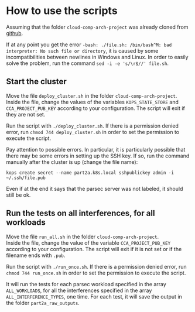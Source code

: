 # How to use the scripts

Assuming that the folder `cloud-comp-arch-project` was already cloned from [github](https://github.com/eth-easl/cloud-comp-arch-project/tree/master).

If at any point you get the error `-bash: ./file.sh: /bin/bash^M: bad interpreter: No such file or directory`, it is caused by some incompatibilities between newlines in Windows and Linux. In order to easily solve the problem, run the command `sed -i -e 's/\r$//' file.sh`.

## Start the cluster

Move the file `deploy_cluster.sh` in the folder `cloud-comp-arch-project`. \
Inside the file, change the values of the variables `KOPS_STATE_STORE` and `CCA_PROJECT_PUB_KEY` according to your configuration. The script will exit if they are not set.

Run the script with `./deploy_cluster.sh`. If there is a permission denied error, run `chmod 744 deploy_cluster.sh` in order to set the permission to execute the script.

Pay attention to possible errors. In particular, it is particularly possible that there may be some errors in setting up the SSH key. If so, run the command manually after the cluster is up (change the file name):

```
kops create secret --name part2a.k8s.local sshpublickey admin -i ~/.ssh/file.pub
```

Even if at the end it says that the parsec server was not labeled, it should still be ok.

## Run the tests on all interferences, for all workloads

Move the file `run_all.sh` in the folder `cloud-comp-arch-project`. \
Inside the file, change the value of the variable `CCA_PROJECT_PUB_KEY` according to your configuration. The script will exit if it is not set or if the filename ends with `.pub`.

Run the script with `./run_once.sh`. If there is a permission denied error, run `chmod 744 run_once.sh` in order to set the permission to execute the script.

It will run the tests for each parsec workload specified in the array `ALL_WORKLOADS`, for all the interferences specified in the array `ALL_INTERFERENCE_TYPES`, one time. For each test, it will save the output in the folder `part2a_raw_outputs`.